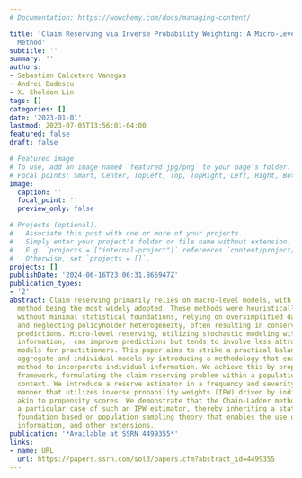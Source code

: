 ```yaml
---
# Documentation: https://wowchemy.com/docs/managing-content/

title: 'Claim Reserving via Inverse Probability Weighting: A Micro-Level Chain-Ladder
  Method'
subtitle: ''
summary: ''
authors:
- Sebastian Calcetero Vanegas
- Andrei Badescu
- X. Sheldon Lin
tags: []
categories: []
date: '2023-01-01'
lastmod: 2023-07-05T13:56:01-04:00
featured: false
draft: false

# Featured image
# To use, add an image named `featured.jpg/png` to your page's folder.
# Focal points: Smart, Center, TopLeft, Top, TopRight, Left, Right, BottomLeft, Bottom, BottomRight.
image:
  caption: ''
  focal_point: ''
  preview_only: false

# Projects (optional).
#   Associate this post with one or more of your projects.
#   Simply enter your project's folder or file name without extension.
#   E.g. `projects = ["internal-project"]` references `content/project/deep-learning/index.md`.
#   Otherwise, set `projects = []`.
projects: []
publishDate: '2024-06-16T23:06:31.866947Z'
publication_types:
- '2'
abstract: Claim reserving primarily relies on macro-level models, with the Chain-Ladder
  method being the most widely adopted. These methods were heuristically developed
  without minimal statistical foundations, relying on oversimplified data assumptions
  and neglecting policyholder heterogeneity, often resulting in conservative reserve
  predictions. Micro-level reserving, utilizing stochastic modeling with granular
  information,  can improve predictions but tends to involve less attractive and complex
  models for practitioners. This paper aims to strike a practical balance between
  aggregate and individual models by introducing a methodology that enables the Chain-Ladder
  method to incorporate individual information. We achieve this by proposing a novel
  framework, formulating the claim reserving problem within a population sampling
  context. We introduce a reserve estimator in a frequency and severity distribution-free
  manner that utilizes inverse probability weights (IPW) driven by individual information,
  akin to propensity scores. We demonstrate that the Chain-Ladder method emerges as
  a particular case of such an IPW estimator, thereby inheriting a statistically sound
  foundation based on population sampling theory that enables the use of granular
  information, and other extensions.
publication: '*Available at SSRN 4499355*'
links:
- name: URL
  url: https://papers.ssrn.com/sol3/papers.cfm?abstract_id=4499355
---
```


